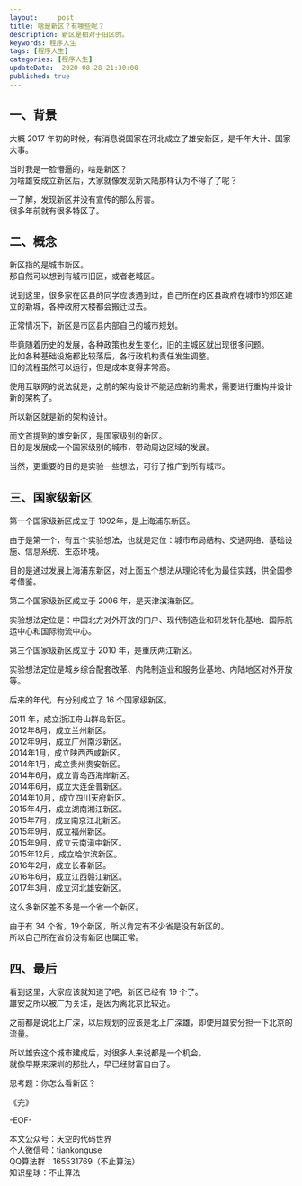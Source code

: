 ```yaml
---   
layout:     post  
title: 啥是新区？有哪些呢？  
description: 新区是相对于旧区的。  
keywords: 程序人生  
tags: [程序人生]    
categories: [程序人生]  
updateData:  2020-08-28 21:30:00  
published: true  
---  
```



## 一、背景  


大概 2017 年初的时候，有消息说国家在河北成立了雄安新区，是千年大计、国家大事。  


当时我是一脸懵逼的，啥是新区？  
为啥雄安成立新区后，大家就像发现新大陆那样认为不得了了呢？  


一了解，发现新区并没有宣传的那么厉害。   
很多年前就有很多特区了。  


## 二、概念  


新区指的是城市新区。  
那自然可以想到有城市旧区，或者老城区。  


说到这里，很多家在区县的同学应该遇到过，自己所在的区县政府在城市的郊区建立的新城，各种政府大楼都会搬迁过去。  


正常情况下，新区是市区县内部自己的城市规划。  


毕竟随着历史的发展，各种政策也发生变化，旧的主城区就出现很多问题。  
比如各种基础设施都比较落后，各行政机构责任发生调整。  
旧的流程虽然可以运行，但是成本变得非常高。  


使用互联网的说法就是，之前的架构设计不能适应新的需求，需要进行重构并设计新的架构了。  


所以新区就是新的架构设计。  


而文首提到的雄安新区，是国家级别的新区。  
目的是发展成一个国家级别的城市，带动周边区域的发展。  


当然，更重要的目的是实验一些想法，可行了推广到所有城市。  


## 三、国家级新区


第一个国家级新区成立于 1992年，是上海浦东新区。  


由于是第一个，有五个实验想法，也就是定位：城市布局结构、交通网络、基础设施、信息系统、生态环境。  


目的是通过发展上海浦东新区，对上面五个想法从理论转化为最佳实践，供全国参考借鉴。  


第二个国家级新区成立于 2006 年，是天津滨海新区。  


实验想法定位是：中国北方对外开放的门户、现代制造业和研发转化基地、国际航运中心和国际物流中心。  



第三个国家级新区成立于 2010 年，是重庆两江新区。  


实验想法定位是城乡综合配套改革、内陆制造业和服务业基地、内陆地区对外开放等。  


后来的年代，有分别成立了 16 个国家级新区。  


2011 年，成立浙江舟山群岛新区。  
2012年8月，成立兰州新区。  
2012年9月，成立广州南沙新区。  
2014年1月，成立陕西西咸新区。  
2014年1月，成立贵州贵安新区。  
2014年6月，成立青岛西海岸新区。  
2014年6月，成立大连金普新区。  
2014年10月，成立四川天府新区。  
2015年4月，成立湖南湘江新区。  
2015年7月，成立南京江北新区。  
2015年9月，成立福州新区。  
2015年9月，成立云南滇中新区。  
2015年12月，成立哈尔滨新区。  
2016年2月，成立长春新区。  
2016年6月，成立江西赣江新区。  
2017年3月，成立河北雄安新区。  


这么多新区差不多是一个省一个新区。  


由于有 34 个省，19个新区，所以肯定有不少省是没有新区的。  
所以自己所在省份没有新区也属正常。  


## 四、最后  


看到这里，大家应该就知道了吧，新区已经有 19 个了。  
雄安之所以被广为关注，是因为离北京比较近。  


之前都是说北上广深，以后规划的应该是北上广深雄，即使用雄安分担一下北京的流量。  

所以雄安这个城市建成后，对很多人来说都是一个机会。  
就像早期来深圳的那批人，早已经财富自由了。  


思考题：你怎么看新区？  


《完》  
 

-EOF-  



本文公众号：天空的代码世界  
个人微信号：tiankonguse  
QQ算法群：165531769（不止算法）  
知识星球：不止算法  

